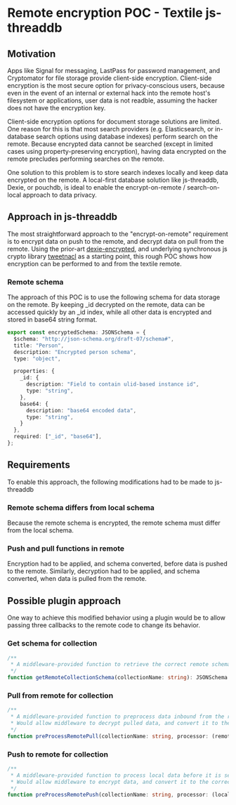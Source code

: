 # Remote encryption POC - Textile js-threaddb

## Motivation

Apps like Signal for messaging, LastPass for password management, and Cryptomator for file storage provide client-side encryption.  Client-side encryption is the most secure option for privacy-conscious users, because even in the event of an internal or external hack into the remote host's filesystem or applications, user data is not readble, assuming the hacker does not have the encryption key.  

Client-side encryption options for document storage solutions are limited.  One reason for this is that most search providers (e.g. Elasticsearch, or in-database search options using database indexes) perform search on the remote.  Because encrypted data cannot be searched (except in limited cases using property-preserving encryption), having data encrypted on the remote precludes performing searches on the remote.

One solution to this problem is to store search indexes locally and keep data encrypted on the remote.  A local-first database solution like js-threaddb, Dexie, or pouchdb, is ideal to enable the encrypt-on-remote / search-on-local approach to data privacy.

## Approach in js-threaddb

The most straightforward approach to the "encrypt-on-remote" requirement is to encrypt data on push to the remote, and decrypt data on pull from the remote.  Using the prior-art [dexie-encrypted](https://github.com/mark43/dexie-encrypted), and underlying synchronous js crypto library [tweetnacl](https://github.com/dchest/tweetnacl-js) as a starting point, this rough POC shows how encryption can be performed to and from the textile remote.

### Remote schema

The approach of this POC is to use the following schema for data storage on the remote.  By keeping _id decrypted on the remote, data can be accessed quickly by an _id index, while all other data is encrypted and stored in base64 string format.

```typescript
export const encryptedSchema: JSONSchema = {
  $schema: "http://json-schema.org/draft-07/schema#",
  title: "Person",
  description: "Encrypted person schema",
  type: "object",

  properties: {
    _id: {
      description: "Field to contain ulid-based instance id",
      type: "string",
    },
    base64: {
      description: "base64 encoded data",
      type: "string",
    }
  },
  required: ["_id", "base64"],
};
```

## Requirements

To enable this approach, the following modifications had to be made to js-threaddb

### Remote schema differs from local schema

Because the remote schema is encrypted, the remote schema must differ from the local schema.

### Push and pull functions in remote

Encryption had to be applied, and schema converted, before data is pushed to the remote.  Similarly, decryption had to be applied, and schema converted, when data is pulled from the remote.

## Possible plugin approach

One way to achieve this modified behavior using a plugin would be to allow passing three callbacks to the remote code to change its behavior.

### Get schema for collection

```typescript
/**
 * A middleware-provided function to retrieve the correct remote schema for a given collection
 */
function getRemoteCollectionSchema(collectionName: string): JSONSchema
```

### Pull from remote for collection

```typescript
/**
 * A middleware-provided function to preprocess data inbound from the remote
 * Would allow middleware to decrypt pulled data, and convert it to the correct local schema, before it is applied to the local database
 */
function preProcessRemotePull(collectionName: string, processor: (remoteData: any) => any): JSONSchema
```

### Push to remote for collection

```typescript
/**
 * A middleware-provided function to process local data before it is sent to the remote
 * Would allow middleware to encrypt data, and convert it to the correct remote schema, before it is pushed to the remote
 */
function preProcessRemotePush(collectionName: string, processor: (localData: any) => any): JSONSchema
```



